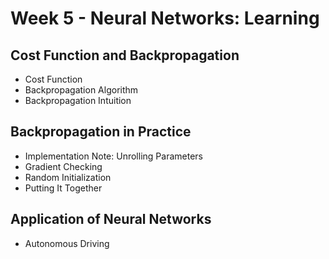 # Week 5 - Neural Networks: Learning

## Cost Function and Backpropagation
- Cost Function
- Backpropagation Algorithm
- Backpropagation Intuition

## Backpropagation in Practice
- Implementation Note: Unrolling Parameters
- Gradient Checking
- Random Initialization
- Putting It Together

## Application of Neural Networks
- Autonomous Driving
